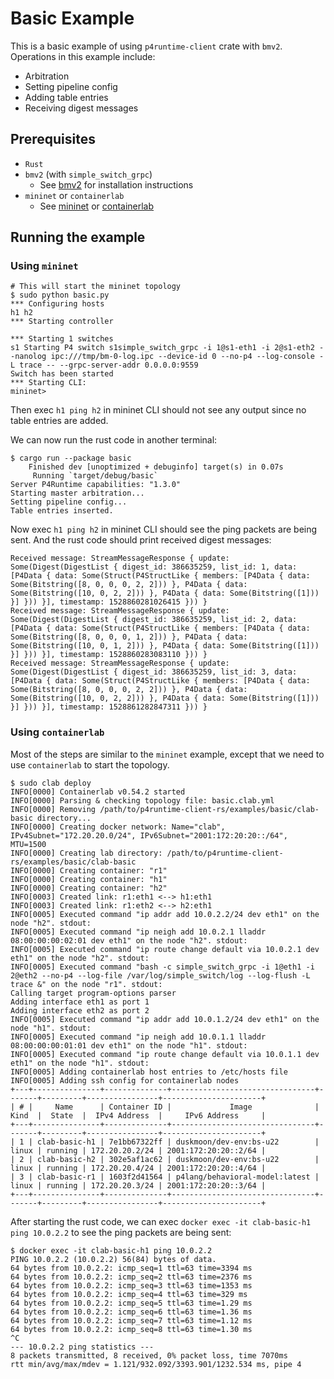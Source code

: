 # Basic Example

This is a basic example of using `p4runtime-client` crate with `bmv2`.
Operations in this example include:

- Arbitration
- Setting pipeline config
- Adding table entries
- Receiving digest messages

## Prerequisites

- `Rust`
- `bmv2` (with `simple_switch_grpc`)
  - See [bmv2](https://github.com/p4lang/behavioral-model#installing-bmv2) for installation instructions
- `mininet` or `containerlab`
  - See [mininet](https://mininet.org/download/) or [containerlab](https://containerlab.dev/quickstart/)

## Running the example

### Using `mininet`

```shell
# This will start the mininet topology
$ sudo python basic.py
*** Configuring hosts
h1 h2 
*** Starting controller

*** Starting 1 switches
s1 Starting P4 switch s1simple_switch_grpc -i 1@s1-eth1 -i 2@s1-eth2 --nanolog ipc:///tmp/bm-0-log.ipc --device-id 0 --no-p4 --log-console -L trace -- --grpc-server-addr 0.0.0.0:9559
Switch has been started
*** Starting CLI:
mininet>
```

Then exec `h1 ping h2` in mininet CLI should not see any output since no table entries are added.

We can now run the rust code in another terminal:

```shell
$ cargo run --package basic
    Finished dev [unoptimized + debuginfo] target(s) in 0.07s
     Running `target/debug/basic`
Server P4Runtime capabilities: "1.3.0"
Starting master arbitration...
Setting pipeline config...
Table entries inserted.
```

Now exec `h1 ping h2` in mininet CLI should see the ping packets are being sent.
And the rust code should print received digest messages:

```shell
Received message: StreamMessageResponse { update: Some(Digest(DigestList { digest_id: 386635259, list_id: 1, data: [P4Data { data: Some(Struct(P4StructLike { members: [P4Data { data: Some(Bitstring([8, 0, 0, 0, 2, 2])) }, P4Data { data: Some(Bitstring([10, 0, 2, 2])) }, P4Data { data: Some(Bitstring([1])) }] })) }], timestamp: 1528860281026415 })) }
Received message: StreamMessageResponse { update: Some(Digest(DigestList { digest_id: 386635259, list_id: 2, data: [P4Data { data: Some(Struct(P4StructLike { members: [P4Data { data: Some(Bitstring([8, 0, 0, 0, 1, 2])) }, P4Data { data: Some(Bitstring([10, 0, 1, 2])) }, P4Data { data: Some(Bitstring([1])) }] })) }], timestamp: 1528860283083110 })) }
Received message: StreamMessageResponse { update: Some(Digest(DigestList { digest_id: 386635259, list_id: 3, data: [P4Data { data: Some(Struct(P4StructLike { members: [P4Data { data: Some(Bitstring([8, 0, 0, 0, 2, 2])) }, P4Data { data: Some(Bitstring([10, 0, 2, 2])) }, P4Data { data: Some(Bitstring([1])) }] })) }], timestamp: 1528861282847311 })) }
```

### Using `containerlab`

Most of the steps are similar to the `mininet` example, except that we need to use `containerlab` to start the topology.

```shell
$ sudo clab deploy
INFO[0000] Containerlab v0.54.2 started                 
INFO[0000] Parsing & checking topology file: basic.clab.yml 
INFO[0000] Removing /path/to/p4runtime-client-rs/examples/basic/clab-basic directory... 
INFO[0000] Creating docker network: Name="clab", IPv4Subnet="172.20.20.0/24", IPv6Subnet="2001:172:20:20::/64", MTU=1500 
INFO[0000] Creating lab directory: /path/to/p4runtime-client-rs/examples/basic/clab-basic 
INFO[0000] Creating container: "r1"                     
INFO[0000] Creating container: "h1"                     
INFO[0000] Creating container: "h2"                     
INFO[0003] Created link: r1:eth1 <--> h1:eth1           
INFO[0003] Created link: r1:eth2 <--> h2:eth1           
INFO[0005] Executed command "ip addr add 10.0.2.2/24 dev eth1" on the node "h2". stdout: 
INFO[0005] Executed command "ip neigh add 10.0.2.1 lladdr 08:00:00:00:02:01 dev eth1" on the node "h2". stdout: 
INFO[0005] Executed command "ip route change default via 10.0.2.1 dev eth1" on the node "h2". stdout: 
INFO[0005] Executed command "bash -c simple_switch_grpc -i 1@eth1 -i 2@eth2 --no-p4 --log-file /var/log/simple_switch/log --log-flush -L trace &" on the node "r1". stdout:
Calling target program-options parser
Adding interface eth1 as port 1
Adding interface eth2 as port 2 
INFO[0005] Executed command "ip addr add 10.0.1.2/24 dev eth1" on the node "h1". stdout: 
INFO[0005] Executed command "ip neigh add 10.0.1.1 lladdr 08:00:00:00:01:01 dev eth1" on the node "h1". stdout: 
INFO[0005] Executed command "ip route change default via 10.0.1.1 dev eth1" on the node "h1". stdout: 
INFO[0005] Adding containerlab host entries to /etc/hosts file 
INFO[0005] Adding ssh config for containerlab nodes     
+---+---------------+--------------+--------------------------------+-------+---------+----------------+----------------------+
| # |     Name      | Container ID |             Image              | Kind  |  State  |  IPv4 Address  |     IPv6 Address     |
+---+---------------+--------------+--------------------------------+-------+---------+----------------+----------------------+
| 1 | clab-basic-h1 | 7e1bb67322ff | duskmoon/dev-env:bs-u22        | linux | running | 172.20.20.2/24 | 2001:172:20:20::2/64 |
| 2 | clab-basic-h2 | 302e5af1ac62 | duskmoon/dev-env:bs-u22        | linux | running | 172.20.20.4/24 | 2001:172:20:20::4/64 |
| 3 | clab-basic-r1 | 1603f2d41564 | p4lang/behavioral-model:latest | linux | running | 172.20.20.3/24 | 2001:172:20:20::3/64 |
+---+---------------+--------------+--------------------------------+-------+---------+----------------+----------------------+
```

After starting the rust code, we can exec `docker exec -it clab-basic-h1 ping 10.0.2.2` to see the ping packets are being sent:

```shell
$ docker exec -it clab-basic-h1 ping 10.0.2.2
PING 10.0.2.2 (10.0.2.2) 56(84) bytes of data.
64 bytes from 10.0.2.2: icmp_seq=1 ttl=63 time=3394 ms
64 bytes from 10.0.2.2: icmp_seq=2 ttl=63 time=2376 ms
64 bytes from 10.0.2.2: icmp_seq=3 ttl=63 time=1353 ms
64 bytes from 10.0.2.2: icmp_seq=4 ttl=63 time=329 ms
64 bytes from 10.0.2.2: icmp_seq=5 ttl=63 time=1.29 ms
64 bytes from 10.0.2.2: icmp_seq=6 ttl=63 time=1.36 ms
64 bytes from 10.0.2.2: icmp_seq=7 ttl=63 time=1.12 ms
64 bytes from 10.0.2.2: icmp_seq=8 ttl=63 time=1.30 ms
^C
--- 10.0.2.2 ping statistics ---
8 packets transmitted, 8 received, 0% packet loss, time 7070ms
rtt min/avg/max/mdev = 1.121/932.092/3393.901/1232.534 ms, pipe 4
```